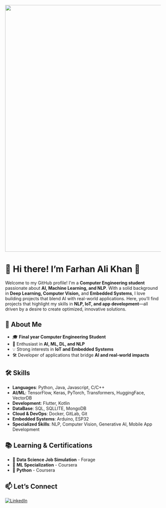 
<p align="left">
  <img src="https://media.licdn.com/dms/image/v2/D4D16AQHtdN79Gvl8PA/profile-displaybackgroundimage-shrink_350_1400/profile-displaybackgroundimage-shrink_350_1400/0/1719512667302?e=1735776000&v=beta&t=pYcnD2DVpdBUCNKioihHIsmOVeiLSIDlsg0SWad269Q" width="800">
</p>


# 💫 Hi there! I’m Farhan Ali Khan 👋

Welcome to my GitHub profile! I'm a **Computer Engineering student** passionate about **AI, Machine Learning, and NLP**. With a solid background in **Deep Learning, Computer Vision,** and **Embedded Systems**, I love building projects that blend AI with real-world applications. Here, you’ll find projects that highlight my skills in **NLP, IoT, and app development**—all driven by a desire to create optimized, innovative solutions.

## 🌟 About Me

- 🎓 **Final year Computer Engineering Student**
- 🧠 Enthusiast in **AI, ML, DL, and NLP**
- 💡 Strong interests in **IoT and Embedded Systems**
- 🛠️ Developer of applications that bridge **AI and real-world impacts**

## 🛠️ Skills

- **Languages**: Python, Java, Javascript, C/C++
- **AI/ML**: TensorFlow, Keras, PyTorch, Transformers, HuggingFace, VectorDB
- **Development**: Flutter, Kotlin
- **DataBase**: SQL, SQLLITE, MongoDB
- **Cloud & DevOps**: Docker, GitLab, Git
- **Embedded Systems**: Arduino, ESP32
- **Specialized Skills**: NLP, Computer Vision, Generative AI, Mobile App Development

## 📚 Learning & Certifications

- 📜 **Data Science Job Simulation** - Forage
- 📜 **ML Specialization** - Coursera
- 📜 **Python** - Coursera

## 📫 Let’s Connect

[![LinkedIn](https://img.shields.io/badge/LinkedIn-blue?style=flat&logo=linkedin)](https://www.linkedin.com/in/farhan-ak128/) 

